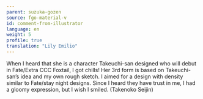 ```yaml
---
parent: suzuka-gozen
source: fgo-material-v
id: comment-from-illustrator
language: en
weight: 5
profile: true
translation: "Lily Emilio"
---
```


When I heard that she is a character Takeuchi-san designed who will debut in Fate/Extra CCC Foxtail, I got chills! Her 3rd form is based on Takeuchi-san’s idea and my own rough sketch. I aimed for a design with density similar to Fate/stay night designs. Since I heard they have trust in me, I had a gloomy expression, but I wish I smiled. (Takenoko Seijin)
